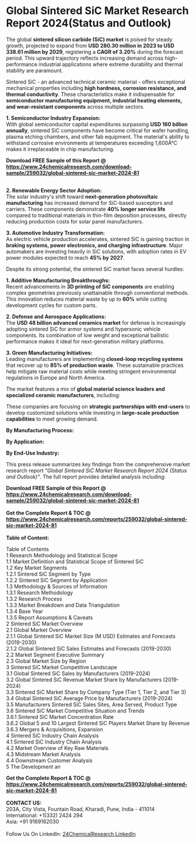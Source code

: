 <h1>Global Sintered SiC Market Research Report 2024(Status and Outlook)</h1><p>The global <strong>sintered silicon carbide (SiC) market</strong> is poised for steady growth, projected to expand from <strong>USD 280.30 million in 2023 to USD 338.61 million by 2029</strong>, registering a <strong>CAGR of 3.20%</strong> during the forecast period. This upward trajectory reflects increasing demand across high-performance industrial applications where extreme durability and thermal stability are paramount.</p><p>Sintered SiC - an advanced technical ceramic material - offers exceptional mechanical properties including <strong>high hardness, corrosion resistance, and thermal conductivity</strong>. These characteristics make it indispensable for <strong>semiconductor manufacturing equipment, industrial heating elements, and wear-resistant components</strong> across multiple sectors.</p><p><strong>1. Semiconductor Industry Expansion:</strong><br>
With global semiconductor capital expenditures surpassing <strong>USD 160 billion annually</strong>, sintered SiC components have become critical for wafer handling, plasma etching chambers, and other fab equipment. The material's ability to withstand corrosive environments at temperatures exceeding 1,600Â°C makes it irreplaceable in chip manufacturing.</p><div><b>Download FREE Sample of this Report @ 
            <a href="https://www.24chemicalresearch.com/download-sample/259032/global-sintered-sic-market-2024-81">
            https://www.24chemicalresearch.com/download-sample/259032/global-sintered-sic-market-2024-81</a></b></div><br><p><strong>2. Renewable Energy Sector Adoption:</strong><br>
The solar industry's shift toward <strong>next-generation photovoltaic manufacturing</strong> has increased demand for SiC-based susceptors and carriers. These components demonstrate <strong>40% longer service life</strong> compared to traditional materials in thin-film deposition processes, directly reducing production costs for solar panel manufacturers.</p><p><strong>3. Automotive Industry Transformation:</strong><br>
As electric vehicle production accelerates, sintered SiC is gaining traction in <strong>braking systems, power electronics, and charging infrastructure</strong>. Major automakers are investing heavily in SiC solutions, with adoption rates in EV power modules expected to reach <strong>45% by 2027</strong>.</p><p>Despite its strong potential, the sintered SiC market faces several hurdles:</p><p><strong>1. Additive Manufacturing Breakthroughs:</strong><br>
Recent advancements in <strong>3D printing of SiC components</strong> are enabling complex geometries previously unattainable through conventional methods. This innovation reduces material waste by up to <strong>60%</strong> while cutting development cycles for custom parts.</p><p><strong>2. Defense and Aerospace Applications:</strong><br>
The <strong>USD 48 billion advanced ceramics market</strong> for defense is increasingly adopting sintered SiC for armor systems and hypersonic vehicle components. Its combination of low weight and exceptional ballistic performance makes it ideal for next-generation military platforms.</p><p><strong>3. Green Manufacturing Initiatives:</strong><br>
Leading manufacturers are implementing <strong>closed-loop recycling systems</strong> that recover up to <strong>85% of production waste</strong>. These sustainable practices help mitigate raw material costs while meeting stringent environmental regulations in Europe and North America.</p><p>The market features a mix of <strong>global material science leaders and specialized ceramic manufacturers</strong>, including:</p><p>These companies are focusing on <strong>strategic partnerships with end-users</strong> to develop customized solutions while investing in <strong>large-scale production capabilities</strong> to meet growing demand.</p><p><strong>By Manufacturing Process:</strong></p><p><strong>By Application:</strong></p><p><strong>By End-Use Industry:</strong></p><p>This press release summarizes key findings from the comprehensive market research report <em>"Global Sintered SiC Market Research Report 2024 (Status and Outlook)"</em>. The full report provides detailed analysis including:</p><div><b>Download FREE Sample of this Report @ 
            <a href="https://www.24chemicalresearch.com/download-sample/259032/global-sintered-sic-market-2024-81">
            https://www.24chemicalresearch.com/download-sample/259032/global-sintered-sic-market-2024-81</a></b></div><br><div><b>Get the Complete Report & TOC @ 
            <a href="https://www.24chemicalresearch.com/reports/259032/global-sintered-sic-market-2024-81">
            https://www.24chemicalresearch.com/reports/259032/global-sintered-sic-market-2024-81</a></b></div><br>
            <b>Table of Content:</b><p>Table of Contents<br />
1 Research Methodology and Statistical Scope<br />
1.1 Market Definition and Statistical Scope of Sintered SiC<br />
1.2 Key Market Segments<br />
1.2.1 Sintered SiC Segment by Type<br />
1.2.2 Sintered SiC Segment by Application<br />
1.3 Methodology & Sources of Information<br />
1.3.1 Research Methodology<br />
1.3.2 Research Process<br />
1.3.3 Market Breakdown and Data Triangulation<br />
1.3.4 Base Year<br />
1.3.5 Report Assumptions & Caveats<br />
2 Sintered SiC Market Overview<br />
2.1 Global Market Overview<br />
2.1.1 Global Sintered SiC Market Size (M USD) Estimates and Forecasts (2019-2030)<br />
2.1.2 Global Sintered SiC Sales Estimates and Forecasts (2019-2030)<br />
2.2 Market Segment Executive Summary<br />
2.3 Global Market Size by Region<br />
3 Sintered SiC Market Competitive Landscape<br />
3.1 Global Sintered SiC Sales by Manufacturers (2019-2024)<br />
3.2 Global Sintered SiC Revenue Market Share by Manufacturers (2019-2024)<br />
3.3 Sintered SiC Market Share by Company Type (Tier 1, Tier 2, and Tier 3)<br />
3.4 Global Sintered SiC Average Price by Manufacturers (2019-2024)<br />
3.5 Manufacturers Sintered SiC Sales Sites, Area Served, Product Type<br />
3.6 Sintered SiC Market Competitive Situation and Trends<br />
3.6.1 Sintered SiC Market Concentration Rate<br />
3.6.2 Global 5 and 10 Largest Sintered SiC Players Market Share by Revenue<br />
3.6.3 Mergers & Acquisitions, Expansion<br />
4 Sintered SiC Industry Chain Analysis<br />
4.1 Sintered SiC Industry Chain Analysis<br />
4.2 Market Overview of Key Raw Materials<br />
4.3 Midstream Market Analysis<br />
4.4 Downstream Customer Analysis<br />
5 The Development an</p><div><b>Get the Complete Report & TOC @ 
            <a href="https://www.24chemicalresearch.com/reports/259032/global-sintered-sic-market-2024-81">
            https://www.24chemicalresearch.com/reports/259032/global-sintered-sic-market-2024-81</a></b></div><br><b>CONTACT US:</b><br>
            203A, City Vista, Fountain Road, Kharadi, Pune, India - 411014<br>
            International: +1(332) 2424 294<br>
            Asia: +91 9169162030 <br><br>
            Follow Us On LinkedIn: <a href="https://www.linkedin.com/company/24chemicalresearch/">24ChemicalResearch LinkedIn</a>